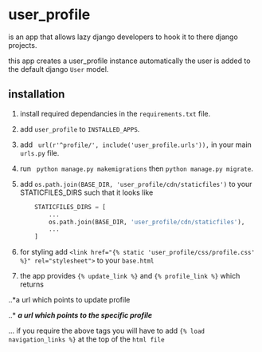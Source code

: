 # user_profile
is an app that allows lazy django developers to hook it to there django projects.

this app creates a user_profile instance automatically the user is added to the default django ```User``` model.

## installation
1. install required dependancies in the ```requirements.txt``` file.

2. add ```user_profile``` to ```INSTALLED_APPS```.

3. add ``` url(r'^profile/', include('user_profile.urls')),``` in your main ```urls.py``` file.

4. run ``` python manage.py makemigrations``` then ```python manage.py migrate```.

5. add ```os.path.join(BASE_DIR, 'user_profile/cdn/staticfiles')``` to your STATICFILES_DIRS such that
   it looks like
   ```python
       STATICFILES_DIRS = [
           ...
           os.path.join(BASE_DIR, 'user_profile/cdn/staticfiles'),
           ...
       ]
   ```

6. for styling add ```<link href="{% static 'user_profile/css/profile.css' %}" rel="stylesheet">``` to your ```base.html```

7. the app provides ```{% update_link %}``` and ```{% profile_link %}``` which returns

..*a url which points to update profile

..* ***a url which points to the specific profile***

... if you require the above tags you will have to add ```{% load navigation_links %}``` at the top of the ```html file```





